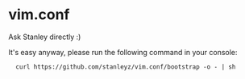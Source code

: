 vim.conf
========

Ask Stanley directly :)

It's easy anyway, please run the following command in your console:

      curl https://github.com/stanleyz/vim.conf/bootstrap -o - | sh
